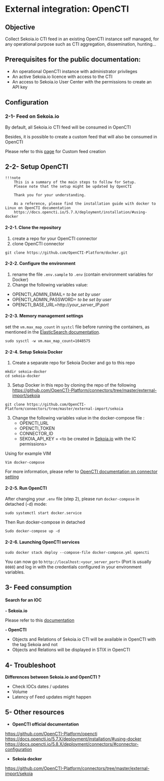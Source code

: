 # External integration: OpenCTI

## Objective

Collect Sekoia.io CTI feed in an existing OpenCTI instance self managed, for any operational purpose such as CTI aggregation, dissemination, hunting...

## Prerequisites for the public documentation:
- An operational OpenCTI instance with administrator privileges
- An active Sekoia.io licence with access to the CTI
- An access to Sekoia.io User Center with the permissions to create an API key

## Configuration

### 2-1- Feed on Sekoia.io

By default, all Sekoia.io CTI feed will be consumed in OpenCTI

Besides, it is possible to create a custom feed that will also be consumed in OpenCTI

Please refer to this [page]( https://docs.sekoia.io/cti/features/consume/feeds/#create-new-feed) for Custom feed creation

## 2-2- Setup OpenCTI

    !!!note
        This is a summary of the main steps to follow for Setup.
        Please note that the setup might be updated by OpenCTI
        
        Thank you for your understanding.
        
        As a reference, please find the installation guide with docker to Linux on OpenCTI documentation 
        https://docs.opencti.io/5.7.X/deployment/installation/#using-docker

#### 2-2-1. Clone the repository
1. create a repo for your OpenCTI connector
2. clone OpenCTI connector

```
git clone https://github.com/OpenCTI-Platform/docker.git
```

#### 2-2-2. Configure the environment

1. rename the file `.env.sample` to `.env`  (contain environment variables for Docker)
2. Change the following variables value:
- OPENCTI_ADMIN_EMAIL= *to be set by user*
- OPENCTI_ADMIN_PASSWORD= *to be set by user*
- OPENCTI_BASE_URL=http://*your_server_IP*:*port*

#### 2-2-3. Memory management settings

set the `vm.max_map_count` in `systcl` file before running the containers, as mentioned in the [ElasticSearch documentation](https://www.elastic.co/guide/en/elasticsearch/reference/current/docker.html#docker-cli-run-prod-mode).

```
sudo sysctl -w vm.max_map_count=1048575
```

#### 2-2-4. Setup Sekoia Docker
1. Create a separate repo for Sekoia Docker and go to this repo

```
mkdir sekoia-docker
cd sekoia-docker
```

3. Setup Docker in this repo by cloning the repo of  the following https://github.com/OpenCTI-Platform/connectors/tree/master/external-import/sekoia

```
git clone https://github.com/OpenCTI-Platform/connectors/tree/master/external-import/sekoia
```

3. Change the following variables value in the docker-compose file :
   - OPENCTI_URL
   - OPENCTI_TOKEN
   - CONNECTOR_ID
   - SEKOIA_API_KEY = <to be created in [Sekoia.io](http://Sekoia.io) with the IC permissions>

Using for example VIM

```
Vim docker-compose
```

For more information, please refer to [OpenCTI documentation on connector setting](https://docs.opencti.io/5.8.X/deployment/connectors/#connector-configuration)
        

#### 2-2-5. Run OpenCTI

After changing your `.env` file (step 2), please run `docker-compose` in detached (-d) mode:

```
sudo systemctl start docker.service
```

Then Run docker-compose in detached

```
Sudo docker-compose up -d
```

#### 2-2-6. Launching OpenCTI services

```
sudo docker stack deploy --compose-file docker-compose.yml opencti
```

You can now go to `http://localhost:<your_server_port>`  (Port is usually `8080`) and log in with the credentials configured in your environment variables.

## 3- Feed consumption
#### Search for an IOC
**- Sekoia.io**

Please refer to this [documentation](https://docs.sekoia.io/cti/features/consume/intelligence/#search-for-objects)

**- OpenCTI**
- Objects and Relations of Sekoia.io CTI will be available in OpenCTI with the tag Sekoia and not 
- Objects and Relations will be displayed in STIX in OpenCTI
    

## 4- Troubleshoot

**Differences between Sekoia.io and OpenCTI ?**

- Check IOCs dates / updates
- Volume
- Latency of Feed updates might happen


## 5- Other resources
- **OpenCTI official documentation**

https://github.com/OpenCTI-Platform/opencti
https://docs.opencti.io/5.7.X/deployment/installation/#using-docker
https://docs.opencti.io/5.8.X/deployment/connectors/#connector-configuration

- **Sekoia docker**

https://github.com/OpenCTI-Platform/connectors/tree/master/external-import/sekoia
